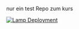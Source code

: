 nur ein test Repo zum kurs


[![Lamp Deployment](https://github.com/dimi4ik/ansible-github-course/actions/workflows/lamp-deployment.yml/badge.svg)](https://github.com/dimi4ik/ansible-github-course/actions/workflows/lamp-deployment.yml)